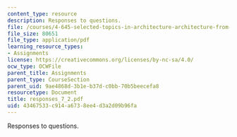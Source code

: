 ```yaml
---
content_type: resource
description: Responses to questions.
file: /courses/4-645-selected-topics-in-architecture-architecture-from-1750-to-the-present-fall-2004/43467533c914a6738ee4d3a2d09b96fa_responses_7_2.pdf
file_size: 80651
file_type: application/pdf
learning_resource_types:
- Assignments
license: https://creativecommons.org/licenses/by-nc-sa/4.0/
ocw_type: OCWFile
parent_title: Assignments
parent_type: CourseSection
parent_uid: 9ae4868d-3b1e-b37d-c0bb-70b5beecefa8
resourcetype: Document
title: responses_7_2.pdf
uid: 43467533-c914-a673-8ee4-d3a2d09b96fa
---
```

Responses to questions.